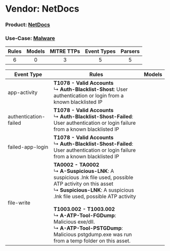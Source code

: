Vendor: NetDocs
===============
### Product: [NetDocs](../ds_netdocs_netdocs.md)
### Use-Case: [Malware](../../../../UseCases/uc_malware.md)

| Rules | Models | MITRE TTPs | Event Types | Parsers |
|:-----:|:------:|:----------:|:-----------:|:-------:|
|   6   |   0    |     3      |      5      |    5    |

| Event Type            | Rules                                                                                                                                                                                                                                                                                                                                                                                            | Models |
| --------------------- | ------------------------------------------------------------------------------------------------------------------------------------------------------------------------------------------------------------------------------------------------------------------------------------------------------------------------------------------------------------------------------------------------ | ------ |
| app-activity          | <b>T1078 - Valid Accounts</b><br> ↳ <b>Auth-Blacklist-Shost</b>: User authentication or login from a known blacklisted IP                                                                                                                                                                                                                                                                        |        |
| authentication-failed | <b>T1078 - Valid Accounts</b><br> ↳ <b>Auth-Blacklist-Shost-Failed</b>: User authentication or login failure from a known blacklisted IP                                                                                                                                                                                                                                                         |        |
| failed-app-login      | <b>T1078 - Valid Accounts</b><br> ↳ <b>Auth-Blacklist-Shost-Failed</b>: User authentication or login failure from a known blacklisted IP                                                                                                                                                                                                                                                         |        |
| file-write            | <b>TA0002 - TA0002</b><br> ↳ <b>A-Suspicious-LNK</b>: A suspicious .lnk file used, possible ATP activity on this asset<br> ↳ <b>Suspicious-LNK</b>: A suspicious .lnk file used, possible ATP activity<br><br><b>T1003.002 - T1003.002</b><br> ↳ <b>A-ATP-Tool-FGDump</b>: Malicious exe/dll.<br> ↳ <b>A-ATP-Tool-PSTGDump</b>: Malicious pstgdump.exe was run from a temp folder on this asset. |        |